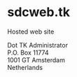 # sdcweb.tk

Hosted web site

Dot TK Administrator  
P.O. Box 11774  
1001 GT Amsterdam  
Netherlands
